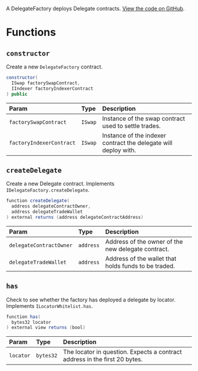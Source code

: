 A DelegateFactory deploys Delegate contracts. [View the code on GitHub](https://github.com/airswap/airswap-protocols/tree/master/source/delegate-factory).

# Functions

## `constructor`

Create a new `DelegateFactory` contract.

```java
constructor(
  ISwap factorySwapContract,
  IIndexer factoryIndexerContract
) public
```

| Param                    | Type    | Description                                                     |
| :----------------------- | :------ | :-------------------------------------------------------------- |
| `factorySwapContract`    | `ISwap` | Instance of the swap contract used to settle trades.            |
| `factoryIndexerContract` | `ISwap` | Instance of the indexer contract the delegate will deploy with. |

## `createDelegate`

Create a new Delegate contract. Implements `IDelegateFactory.createDelegate`.

```java
function createDelegate(
  address delegateContractOwner,
  address delegateTradeWallet
) external returns (address delegateContractAddress)
```

| Param                   | Type      | Description                                          |
| :---------------------- | :-------- | :--------------------------------------------------- |
| `delegateContractOwner` | `address` | Address of the owner of the new delegate contract.   |
| `delegateTradeWallet`   | `address` | Address of the wallet that holds funds to be traded. |

## `has`

Check to see whether the factory has deployed a delegate by locator. Implements `ILocatorWhitelist.has`.

```java
function has(
  bytes32 locator
) external view returns (bool)
```

| Param     | Type      | Description                                                                |
| :-------- | :-------- | :------------------------------------------------------------------------- |
| `locator` | `bytes32` | The locator in question. Expects a contract address in the first 20 bytes. |
